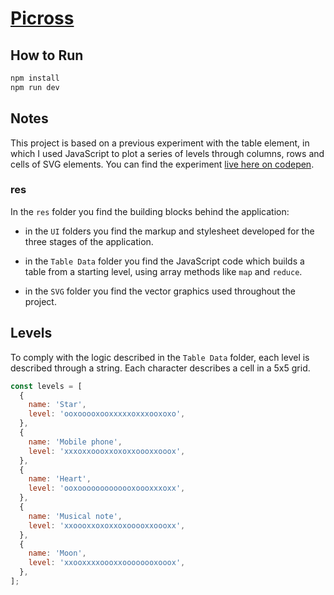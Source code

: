 # [Picross](https://codepen.io/borntofrappe/full/yLLPBMr)

## How to Run

```bash
npm install
npm run dev
```

## Notes

This project is based on a previous experiment with the table element, in which I used JavaScript to plot a series of levels through columns, rows and cells of SVG elements. You can find the experiment [live here on codepen](https://codepen.io/borntofrappe/full/MWgEbPz).

### res

In the `res` folder you find the building blocks behind the application:

- in the `UI` folders you find the markup and stylesheet developed for the three stages of the application.

- in the `Table Data` folder you find the JavaScript code which builds a table from a starting level, using array methods like `map` and `reduce`.

- in the `SVG` folder you find the vector graphics used throughout the project.

## Levels

To comply with the logic described in the `Table Data` folder, each level is described through a string. Each character describes a cell in a 5x5 grid.

```js
const levels = [
  {
    name: 'Star',
    level: 'ooxooooxooxxxxxoxxxooxoxo',
  },
  {
    name: 'Mobile phone',
    level: 'xxxoxxoooxxoxoxxoooxxooox',
  },
  {
    name: 'Heart',
    level: 'ooxooooooooooooxoooxxxoxx',
  },
  {
    name: 'Musical note',
    level: 'xxoooxxoxoxxoxooooxxoooxx',
  },
  {
    name: 'Moon',
    level: 'xxooxxxxoooxxoooooooxooox',
  },
];
```
